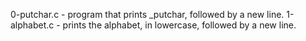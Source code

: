 0-putchar.c - program that prints _putchar, followed by a new line.
1-alphabet.c - prints the alphabet, in lowercase, followed by a new line.
